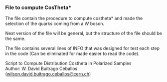 ### File to compute CosTheta*

The file contain the procedure to compute costheta* and made the selection of the quarks coming from a W boson. 

Next version of the file will be general, but the structure of the file should be the same. 

The file contains several lines of INFO that was designed for test each step in the code (Can be eliminated for made easier to read the code).



Script to Compute Distribution Costheta in Polarized Samples            
Author: W. David Buitrago Ceballos (wilson.david.buitrago.ceballos@cern.ch)  

